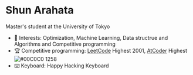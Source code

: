 # Shun Arahata 

Master's student at the University of Tokyo

- 🔭 Interests: Optimization, Machine Learning, Data structrue and Algorithms and Competitive programming
- 🏆 Competitive programming: [LeetCode](https://leetcode.com/readonly_true/) Highest 2001, [AtCoder](https://atcoder.jp/users/readonly_true?lang=ja) Highest ![#00C0C0](https://placehold.it/15/00C0C0/000000?text=+) 1258
- ⌨️ Keyboard: Happy Hacking Keyboard

